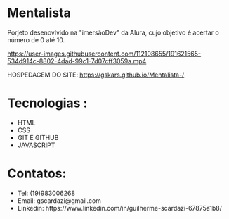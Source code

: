 # Mentalista 
Porjeto desenovlvido na "imersãoDev" da Alura, cujo objetivo é acertar o número de 0 até 10.


https://user-images.githubusercontent.com/112108655/191621565-534d914c-8802-4dad-99c1-7d07cff3059a.mp4



HOSPEDAGEM DO SITE: https://gskars.github.io/Mentalista-/

 # Tecnologias :
 <uL>
 <li>HTML</li>
 <li>CSS</li>
 <li>GIT E GITHUB</li>
 <li> JAVASCRIPT</li>
</ul>
 
 # Contatos:
 <UL>
 <LI>Tel: (19)983006268 </LI>
 <LI>Email: gscardazi@gmail.com </LI>
 <LI>Linkedin: https://www.linkedin.com/in/guilherme-scardazi-67875a1b8/   </LI>
 </UL>
